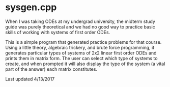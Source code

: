 # sysgen.cpp

When I was taking ODEs at my undergrad university, the midterm study guide was purely theoretical and we had no good way to practice basic skills of working with systems of first order ODEs.

This is a simple program that generated practice problems for that course. Using a little theory, algebraic trickery, and brute force programming, it generates particular types of systems of 2x2 linear first order ODEs and prints them in matrix form. The user can select which type of systems to create, and when prompted it will also display the type of the system (a vital part of the answer) each matrix constitutes. 

Last updated 4/13/2017